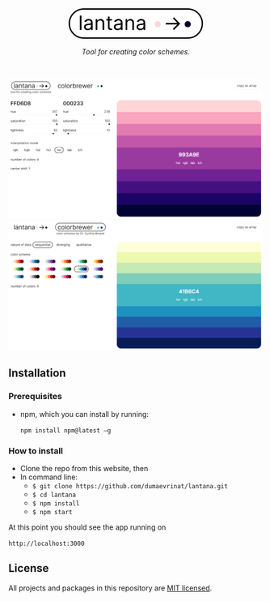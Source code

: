 <div align='center'>
    <a href='//dumaevrinat.github.io/lantana'>
        <img src='./docs/logo.svg' height='60'/>
    </a>

*Tool for creating color schemes.*
</div>

<br>

<p align="center">
    <a href="//dumaevrinat.github.io/lantana">
      <img src="./docs/page_lantana.png" />
      <img src="./docs/page_colorbrewer.png" />
    </a>
</p>

## Installation

### Prerequisites
- npm, which you can install by running: 

    ```npm install npm@latest –g```

### How to install
* Clone the repo from this website, then
* In command line:
  * ```$ git clone https://github.com/dumaevrinat/lantana.git```
  * ```$ cd lantana```
  * ```$ npm install```
  * ```$ npm start```

At this point you should see the app running on 

```http://localhost:3000```

## License
All projects and packages in this repository are [MIT licensed](LICENSE).

